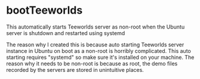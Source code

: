 # bootTeeworlds
This automatically starts Teeworlds server as non-root when the Ubuntu server is shutdown and restarted using systemd


The reason why I created this is because auto starting Teeworlds server instance in Ubuntu on boot as a non-root is horribly complicated.
This auto starting requires "systemd" so make sure it's installed on your machine.
The reason why it needs to be non-root is because as root, the demo files recorded by the servers are stored in unintuitive places.
